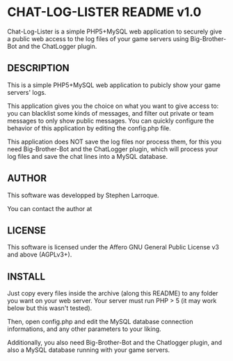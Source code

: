 CHAT-LOG-LISTER README v1.0
=======================
Chat-Log-Lister is a simple PHP5+MySQL web application to securely give a public web access to the log files of your game servers using Big-Brother-Bot and the ChatLogger plugin.

DESCRIPTION
-----------

This is a simple PHP5+MySQL web application to pubicly show your game servers' logs.

This application gives you the choice on what you want to give access to: you can blacklist some kinds of messages, and filter out private or team messages to only show public messages. You can quickly configure the behavior of this application by editing the config.php file.

This application does NOT save the log files nor process them, for this you need Big-Brother-Bot and the ChatLogger plugin, which will process your log files and save the chat lines into a MySQL database.

AUTHOR
------

This software was developped by Stephen Larroque.

You can contact the author at <lrq3000 at gmail dot com>

LICENSE
-------

This software is licensed under the Affero GNU General Public License v3 and above (AGPLv3+).

INSTALL
-------

Just copy every files inside the archive (along this README) to any folder you want on your web server. Your server must run PHP > 5 (it may work below but this wasn't tested).

Then, open config.php and edit the MySQL database connection informations, and any other parameters to your liking.

Additionally, you also need Big-Brother-Bot and the Chatlogger plugin, and also a MySQL database running with your game servers.
